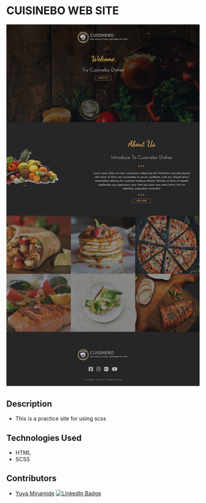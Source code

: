 # CUISINEBO WEB SITE

![](image/cuisinebo.png)

## Description

- This is a practice site for using scss

## Technologies Used

- HTML
- SCSS

## Contributors

- [Yuya Minamide](https://github.com/yuya-minamide)
  [![LinkedIn Badge](https://img.shields.io/badge/LinkedIn-Profile-informational?style=flat&logo=linkedin&logoColor=white&color=0D76A8)](https://www.linkedin.com/in/yuya-minamide/)
